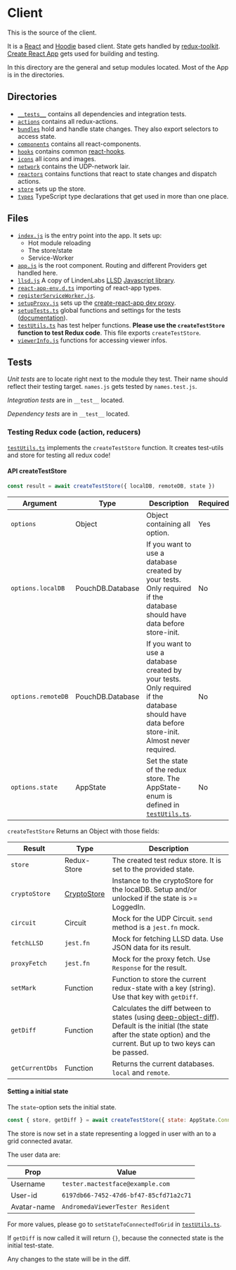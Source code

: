 # Client

This is the source of the client.

It is a [React](https://reactjs.org/) and [Hoodie](http://hood.ie/) based client. State gets handled by [redux-toolkit](https://redux-toolkit.js.org/). [Create React App](https://create-react-app.dev/ "create-react-app documentation page.") gets used for building and testing.

In this directory are the general and setup modules located. Most of the App is in the directories.

## Directories

- [`__tests__`](./__tests__) contains all dependencies and integration tests.
- [`actions`](./actions) contains all redux-actions.
- [`bundles`]('./bundles) hold and handle state changes. They also export selectors to access state.
- [`components`](./components) contains all react-components.
- [`hooks`](./hooks) contains common [react-hooks](https://reactjs.org/docs/hooks-intro.html).
- [`icons`](./icons) all icons and images.
- [`network`](./network) contains the UDP-network lair.
- [`reactors`](./reactors) contains functions that react to state changes and dispatch actions.
- [`store`](./store) sets up the store.
- [`types`](./types) TypeScript type declarations that get used in more than one place.

## Files

- [`index.js`](./index.js) is the entry point into the app. It sets up:
  - Hot module reloading
  - The store/state
  - Service-Worker
- [`app.js`](./app.js) is the root component. Routing and different Providers get handled here.
- [`llsd.js`](./llsd.js) A copy of LindenLabs [LLSD](http://wiki.secondlife.com/wiki/LLSD "LLSD documentation") [Javascript library](https://bitbucket.org/lindenlab/llsd/src/default/js/ "Repository of different LLSD libraries").
- [`react-app-env.d.ts`](./react-app-env.d.ts) importing of react-app types.
- [`registerServiceWorker.js`](./registerServiceWorker.js).
- [`setupProxy.js`](./setupProxy.js) sets up the [create-react-app dev proxy](https://create-react-app.dev/docs/proxying-api-requests-in-development/#configuring-the-proxy-manually "Documentation for the development proxy").
- [`setupTests.ts`](./setupTests.ts) global functions and settings for the tests ([documentation](https://create-react-app.dev/docs/running-tests/#srcsetuptestsjs)).
- [`testUtils.ts`](./testUtils.ts) has test helper functions. __Please use the `createTestStore` function to test Redux code__. This file exports `createTestStore`.
- [`viewerInfo.js`](./viewerInfo.js) functions for accessing viewer infos.

## Tests

*Unit tests* are to locate right next to the module they test. Their name should reflect their testing target. `names.js` gets tested by `names.test.js`.

*Integration tests* are in `__test__` located.

*Dependency tests* are in `__test__` located.

### Testing Redux code (action, reducers)

[`testUtils.ts`](./testUtils.ts) implements the `createTestStore` function. It creates test-utils and store for testing all redux code!

#### API createTestStore

```javascript
const result = await createTestStore({ localDB, remoteDB, state })
```

Argument | Type | Description | Required
---------|------|-------------|---------
`options` | Object | Object containing all option. | Yes
`options.localDB` | PouchDB.Database | If you want to use a database created by your tests. Only required if the database should have data before store-init. | No
`options.remoteDB` | PouchDB.Database | If you want to use a database created by your tests. Only required if the database should have data before store-init. Almost never required. | No
`options.state` | AppState | Set the state of the redux store. The AppState-enum is defined in [`testUtils.ts`](./testUtils.ts). | No

`createTestStore` Returns an Object with those fields:

Result | Type | Description
-------|------|------------
`store` | Redux-Store | The created test redux store. It is set to the provided state.
`cryptoStore` | [CryptoStore](github.com/Terreii/hoodie-plugin-store-crypto) | Instance to the cryptoStore for the localDB. Setup and/or unlocked if the state is >= LoggedIn.
`circuit` | Circuit | Mock for the UDP Circuit. `send` method is a `jest.fn` mock.
`fetchLLSD` | `jest.fn` | Mock for fetching LLSD data. Use JSON data for its result.
`proxyFetch` | `jest.fn` | Mock for the proxy fetch. Use `Response` for the result.
`setMark` | Function | Function to store the current redux-state with a key (string). Use that key with `getDiff`.
`getDiff` | Function | Calculates the diff between to states (using [deep-object-diff](https://www.npmjs.com/package/deep-object-diff)). Default is the initial (the state after the state option) and the current. But up to two keys can be passed.
`getCurrentDbs` | Function | Returns the current databases. `local` and `remote`.

#### Setting a initial state

The `state`-option sets the initial state.

```javascript
const { store, getDiff } = await createTestStore({ state: AppState.Connected })
```

The store is now set in a state representing a logged in user with an to a grid connected avatar.

The user data are:

Prop | Value
-----|------
Username | `tester.mactestface@example.com`
User-id | `6197db66-7452-47d6-bf47-85cfd71a2c71`
Avatar-name | `AndromedaViewerTester Resident`

For more values, please go to `setStateToConnectedToGrid` in [`testUtils.ts`](./testUtils.ts).

If `getDiff` is now called it will return `{}`, because the connected state is the initial test-state.

Any changes to the state will be in the diff.
